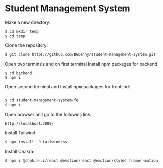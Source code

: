 # Student Management System

Make a new directory:
```bash
$ cd mkdir temp
$ cd temp

```


Clone the repository:

```bash
$ git clone https://github.com/BGDanny/student-management-system.git 

```


Open two terminals and on first terminal  Install npm packages for backend:

```bash
$ cd backend
$ npm i


```

Open second terminal and Install npm packages for frontend:

```bash

$ cd student-management-system-fe 
$ npm i

```


Open browser and go to the following link:

```bash
http://localhost:3000/ 

```


Install Tailwind:


```bash
$ npm install -D tailwindcss

```


Install Chakra:
```bash
$ npm i @chakra-ui/react @emotion/react @emotion/styled framer-motion 

```
